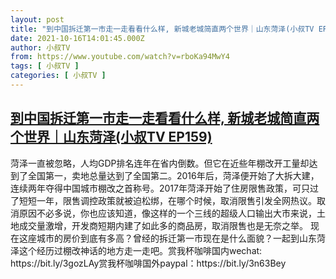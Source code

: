 ```yaml
---
layout: post
title: "到中国拆迁第一市走一走看看什么样, 新城老城简直两个世界｜山东菏泽(小叔TV EP159)"
date: 2021-10-16T14:01:45.000Z
author: 小叔TV
from: https://www.youtube.com/watch?v=rboKa94MwY4
tags: [ 小叔TV ]
categories: [ 小叔TV ]
---
```

<!--1634392905000-->
[到中国拆迁第一市走一走看看什么样, 新城老城简直两个世界｜山东菏泽(小叔TV EP159)](https://www.youtube.com/watch?v=rboKa94MwY4)
------

<div>
菏泽一直被忽略，人均GDP排名连年在省内倒数。但它在近些年棚改开工量却达到了全国第一，卖地总量达到了全国第二。2016年后，菏泽便开始了大拆大建，连续两年夺得中国城市棚改之首称号。2017年菏泽开始了住房限售政策，可只过了短短一年，限售调控政策就被迫松绑，在哪个时候，取消限售引发全网热议。取消原因不必多说，你也应该知道，像这样的一个三线的超级人口输出大市来说，土地成交量激增，开发商短期内建了如此多的商品房，取消限售也是无奈之举。 现在这座城市的房价到底有多高？曾经的拆迁第一市现在是什么面貌？一起到山东菏泽这个经历过棚改神话的地方走一走吧。赏我杯咖啡国内wechat: https://bit.ly/3gozLAy赏我杯咖啡国外paypal：https://bit.ly/3n63Bey
</div>
